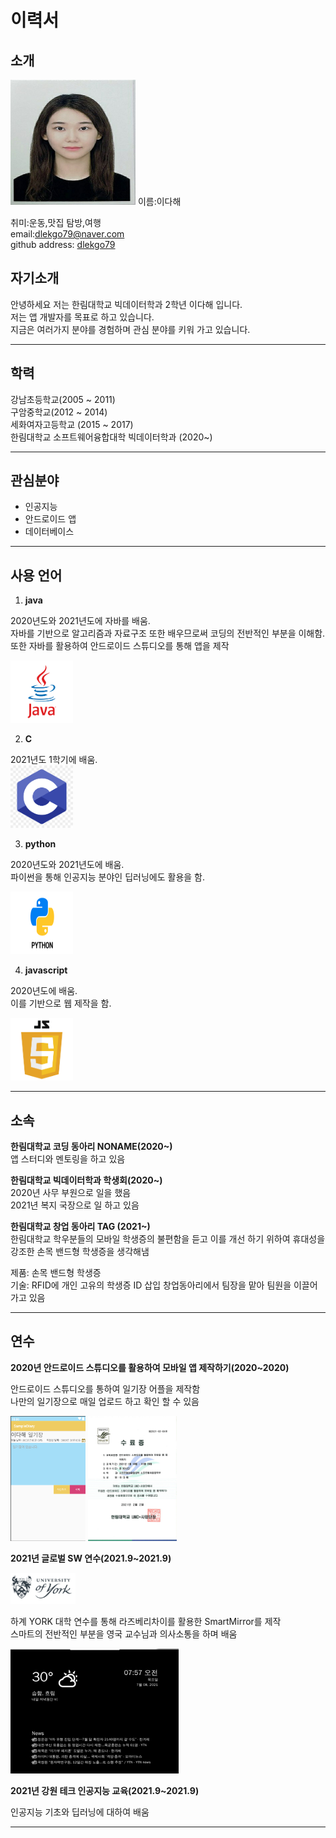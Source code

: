 # 이력서  
## 소개
<img src=dahae.jpg height=200 width=200 >  
이름:이다해   

취미:운동,맛집 탐방,여행  
email:dlekgo79@naver.com  
github address: [dlekgo79][github]  

[github]:http://github.com/dlekgo79  

## 자기소개  

안녕하세요 저는 한림대학교 빅데이터학과 2학년 이다해 입니다.  
저는 앱 개발자를 목표로 하고 있습니다.  
지금은 여러가지 분야를 경험하며 관심 분야를 키워 가고 있습니다.  

**************************
## 학력  

강남초등학교(2005 ~ 2011)   
구암중학교(2012 ~ 2014)   
세화여자고등학교 (2015 ~ 2017)  
한림대학교 소프트웨어융합대학 빅데이터학과 (2020~)  

**************************
## 관심분야   

* 인공지능
* 안드로이드 앱
* 데이터베이스
**************************
## 사용 언어

1. **java**  

2020년도와 2021년도에 자바를 배움.  
자바를 기반으로 알고리즘과 자료구조 또한 배우므로써
코딩의 전반적인 부분을 이해함.   
또한 자바를 활용하여 안드로이드 스튜디오를 통해 앱을 제작  
 
<img src=java.png width=100 height=100>

2. **C**  

2021년도 1학기에 배움.  
<img src=C.png width=100 height=100>

3. **python**

2020년도와 2021년도에 배움.  
파이썬을 통해 인공지능 분야인 딥러닝에도 활용을 함.  
 
<img src=python.png width=100 height=100>

4. **javascript**  

2020년도에 배움.  
이를 기반으로 웹 제작을 함.
 
<img src=JS.png width=100 height=100>

*************************
 ## 소속
 
 **한림대학교 코딩 동아리 NONAME(2020~)**  
   앱 스터디와 멘토링을 하고 있음  
   
 **한림대학교 빅데이터학과 학생회(2020~)**  
 2020년 사무 부원으로 일을 했음  
 2021년 복지 국장으로 일 하고 있음  
  
 **한림대학교 창업 동아리 TAG (2021~)**  
   한림대학교 학우분들의 모바일 학생증의 불편함을 듣고 이를 개선 하기 위하여 
   휴대성을 강조한 손목 밴드형 학생증을 생각해냄
   
   제품: 손목 밴드형 학생증  
   기술: RFID에 개인 고유의 학생증 ID 삽입
   창업동아리에서 팀장을 맡아 팀원을 이끌어 가고 있음
   
********************************
## 연수  

**2020년 안드로이드 스튜디오를 활용하여 모바일 앱 제작하기(2020~2020)**  

안드로이드 스튜디오를 통하여 일기장 어플을 제작함  
나만의 일기장으로 매일 업로드 하고 확인 할 수 있음

<img src=diary.png  height=200>          <img src=and.png height=200>

**2021년 글로벌 SW 연수(2021.9~2021.9)**   

<img src=york2.png height=50>   

하계 YORK 대학 연수를 통해 라즈베리차이를 활용한 SmartMirror를 제작  
스마트의 전반적인 부분을 영국 교수님과 의사소통을 하며 배움     

<img src=york.png height=200>



**2021년 강원 테크 인공지능 교육(2021.9~2021.9)**

인공지능 기초와 딥러닝에 대하여 배움
*********************************
 
 
 


